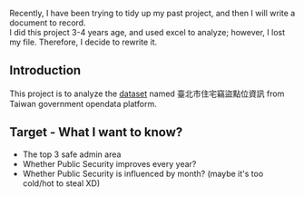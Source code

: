 Recently, I have been trying to tidy up my past project, and then I will write a document to record.  
I did this project 3-4 years age, and used excel to analyze; however, I lost my file. Therefore, I decide to rewrite it.  

## Introduction  
This project is to analyze the [dataset](https://data.gov.tw/dataset/130312) named 臺北市住宅竊盜點位資訊 from Taiwan government opendata platform.  

## Target - What I want to know?  
- The top 3 safe admin area
- Whether Public Security improves every year?
- Whether Public Security is influenced by month? (maybe it's too cold/hot to steal XD)
